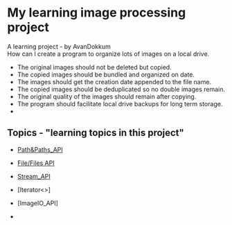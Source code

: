 # My learning image processing project
A learning project - by AvanDokkum  
How can I create a program to organize lots of images on a local drive.
- The original images should not be deleted but copied. 
- The copied images should be bundled and organized on date.
- The images should get the creation date appended to the file name. 
- The copied images should be deduplicated so no double images remain.
- The original quality of the images should remain after copying. 
- The program should facilitate local drive backups for long term storage. 
- 

## Topics - "learning topics in this project"
- [Path&Paths_API](Path&Paths_API.md)
- [File/Files API](File&Files_API.md)
- [Stream_API](Stream_API.md)

- [Iterator<>]


- [ImageIO_API]
- 
